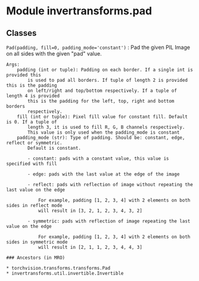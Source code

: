 Module invertransforms.pad
==========================

Classes
-------

`Pad(padding, fill=0, padding_mode='constant')`
:   Pad the given PIL Image on all sides with the given "pad" value.
    
    Args:
        padding (int or tuple): Padding on each border. If a single int is provided this
            is used to pad all borders. If tuple of length 2 is provided this is the padding
            on left/right and top/bottom respectively. If a tuple of length 4 is provided
            this is the padding for the left, top, right and bottom borders
            respectively.
        fill (int or tuple): Pixel fill value for constant fill. Default is 0. If a tuple of
            length 3, it is used to fill R, G, B channels respectively.
            This value is only used when the padding_mode is constant
        padding_mode (str): Type of padding. Should be: constant, edge, reflect or symmetric.
            Default is constant.
    
            - constant: pads with a constant value, this value is specified with fill
    
            - edge: pads with the last value at the edge of the image
    
            - reflect: pads with reflection of image without repeating the last value on the edge
    
                For example, padding [1, 2, 3, 4] with 2 elements on both sides in reflect mode
                will result in [3, 2, 1, 2, 3, 4, 3, 2]
    
            - symmetric: pads with reflection of image repeating the last value on the edge
    
                For example, padding [1, 2, 3, 4] with 2 elements on both sides in symmetric mode
                will result in [2, 1, 1, 2, 3, 4, 4, 3]

    ### Ancestors (in MRO)

    * torchvision.transforms.transforms.Pad
    * invertransforms.util.invertible.Invertible
